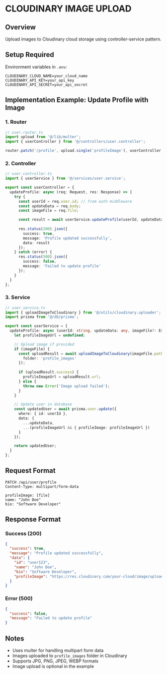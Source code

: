 # CLOUDINARY IMAGE UPLOAD

## Overview
Upload images to Cloudinary cloud storage using controller-service pattern.

## Setup Required
Environment variables in `.env`:
```
CLOUDINARY_CLOUD_NAME=your_cloud_name
CLOUDINARY_API_KEY=your_api_key
CLOUDINARY_API_SECRET=your_api_secret
```

## Implementation Example: Update Profile with Image

### 1. Router
```typescript
// user.router.ts
import upload from '@/lib/multer';
import { userController } from '@/controllers/user.controller';

router.patch('/profile', upload.single('profileImage'), userController.updateProfile);
```

### 2. Controller
```typescript
// user.controller.ts
import { userService } from '@/services/user.service';

export const userController = {
  updateProfile: async (req: Request, res: Response) => {
    try {
      const userId = req.user.id; // from auth middleware
      const updateData = req.body;
      const imageFile = req.file;

      const result = await userService.updateProfile(userId, updateData, imageFile);
      
      res.status(200).json({
        success: true,
        message: 'Profile updated successfully',
        data: result
      });
    } catch (error) {
      res.status(500).json({
        success: false,
        message: 'Failed to update profile'
      });
    }
  }
};
```

### 3. Service
```typescript
// user.service.ts
import { uploadImageToCloudinary } from '@/utils/cloudinary.uploader';
import prisma from '@/db/prisma';

export const userService = {
  updateProfile: async (userId: string, updateData: any, imageFile?: Express.Multer.File) => {
    let profileImageUrl = undefined;

    // Upload image if provided
    if (imageFile) {
      const uploadResult = await uploadImageToCloudinary(imageFile.path, {
        folder: 'profile_images'
      });
      
      if (uploadResult.success) {
        profileImageUrl = uploadResult.url;
      } else {
        throw new Error('Image upload failed');
      }
    }

    // Update user in database
    const updatedUser = await prisma.user.update({
      where: { id: userId },
      data: {
        ...updateData,
        ...(profileImageUrl && { profileImage: profileImageUrl })
      }
    });

    return updatedUser;
  }
};
```

## Request Format
```
PATCH /api/user/profile
Content-Type: multipart/form-data

profileImage: [file]
name: "John Doe"
bio: "Software Developer"
```

## Response Format

### Success (200)
```json
{
  "success": true,
  "message": "Profile updated successfully",
  "data": {
    "id": "user123",
    "name": "John Doe",
    "bio": "Software Developer",
    "profileImage": "https://res.cloudinary.com/your-cloud/image/upload/v1234567890/profile_images/filename.jpg"
  }
}
```

### Error (500)
```json
{
  "success": false,
  "message": "Failed to update profile"
}
```

## Notes
- Uses multer for handling multipart form data
- Images uploaded to `profile_images` folder in Cloudinary
- Supports JPG, PNG, JPEG, WEBP formats
- Image upload is optional in the example
